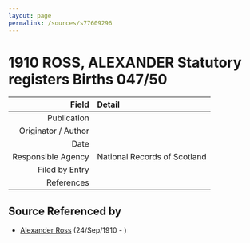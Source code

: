 ```yaml
---
layout: page
permalink: /sources/s77609296
---
```


# 1910 ROSS, ALEXANDER Statutory registers Births 047/50

Field | Detail
---:|:---
Publication | 
Originator / Author | 
Date | 
Responsible Agency | National Records of Scotland
Filed by Entry | 
References | 

## Source Referenced by

* [Alexander Ross](../people/@52064896@-alexander-ross-b1910-9-24-d.md) (24/Sep/1910 - )
